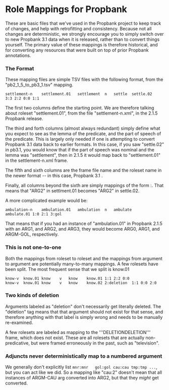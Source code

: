 # Role Mappings for Propbank

These are basic files that we've used in the Propbank project to keep track of changes, and help with retrofitting and consistency.  Because not all changes are deterministic, we strongly encourage you to simply switch over to new Propbank 3.1 data when it is released, rather than to convert things yourself.  The primary value of these mappings is therefore historical, and for converting any resources that were built on top of prior Propbank annotations. 

### The Format

These mapping files are simple TSV files with the following format, from the "pb2_1_5_to_pb3_1.tsv" mapping.  
```
settlement-n	settlement.01	settlement	n	settle	settle.02	3:3	2:2	0:0	1:1
```

The first two columns define the starting point.  We are therefore talking about roleset "settlement.01", from the file "settlement-n.xml", in the 2.1.5 Propbank release.  

The third and forth columns (almost always redundant) simply define what you expect to see as the lemma of the predicate, and the part of speech of the predicate.  This is largely only needed if one is attempting to convert Propbank 3.1 data back to earlier formats.  In this case, if you saw "settle.02" in pb3.1, you would know that if the part of speech was nominal and the lemma was "settlement", then in 2.1.5 it would map back to "settlement.01" in the settlement-n.xml frame. 

The fifth and sixth columns are the frame file name and the roleset name in the newer format -- in this case, Propbank 3.1 . 

Finally, all columns beyond the sixth are simply mappings of the form <old argument>:<new argument>. That means that "ARG2" in settlment.01 becomes "ARG2" in settle.02. 

A more complicated example would be:

```
ambulation-n	ambulation.01	ambulation	n	ambulate	ambulate.01	1:0	2:1	3:gol
```
That means that if you had an instance of "ambulation.01" in Propbank 2.1.5 with an ARG1, and ARG2, and ARG3, they would become ARG0, ARG1, and ARGM-GOL, respectively. 

### This is not one-to-one

Both the mappings from roleset to roleset and the mappings from argument to argument are potentially many-to-many mappings.  A few rolesets have been split. The most frequent sense that we split is know.01

```
know-v	know.01	know	v	know	know.01	1:1	2:2	0:0
know-v	know.01	know	v	know	know.02	2:deletion	1:1	0:0	2:0
```

### Two kinds of deletion

Arguments labeled as "deletion" don't necessarily get literally deleted.  The "deletion" tag means that that argument should not exist for that sense, and therefore anything with that label is simply wrong and needs to be manually re-examined.  

A few rolesets are labeled as mapping to the '''DELETIONDELETION''' frame, which does not exist.  These are all rolesets that are actually non-predicative, but were framed erroneously in the past, such as "television". 

### Adjuncts never deterministically map to a numbered argument

We generally don't explicitly list ```mnr:mnr	gol:gol	cau:cau tmp:tmp ...```, but you can act like we did.  So a mapping like "cau:2" doesn't mean that all instances of ARGM-CAU arg converted into ARG2, but that they *might* get converted.  

